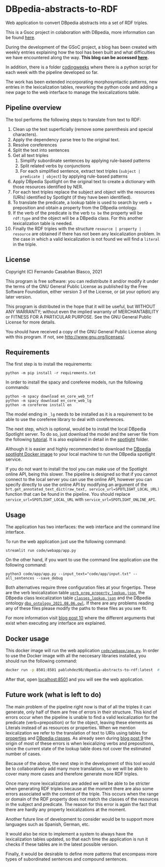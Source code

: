 # DBpedia-abstracts-to-RDF
Web application to convert DBpedia abstracts into a set of RDF triples.

This is a Gsoc project in colaboration with DBpedia, more information can be found [here][1].

During the development of the GSoC project, a blog has been created with weekly entries explaining how the tool has been built and what difficulties we have encountered along the way. **This blog can be accessed [here][2].**

In addition, there is a folder [codingweeks][3] where there is a python script for each week with the pipeline developed so far.

The work has been extended incorporating morphosyntactic patterns, new entries in the lexicalization tables, reworking the python code and adding a new page to the web interface to manage the lexicalizations table.

## Pipeline overview 
The tool performs the following steps to translate from text to RDF:
1. Clean up the text superficially (remove some parenthesis and special characters).
2. Apply the dependency parse tree to the original text. 
3. Resolve coreferences
4. Split the text into sentences
5. Get all text triples
   1. Simplify subordinate sentences by applying rule-based patterns
   2. Split related verbs by conjunctions
   3. For each simplified sentence, extract text triples (`subject | predicate | object`) by applying rule-based patterns
6. Apply DBpedia Spotlight on the original text to create a dictionary with those resources identified by NER. 
7. For each text triples replace the subject and object with the resources (URIs) identified by Spotlight (if they have been identified).
8. To translate the predicate, a lookup table is used to search by verb + preposition and obtain a property from the DBpedia ontology.
9. If the verb of the predicate is the verb `to be` the property will be `rdf:type` and the object will be a DBpedia class. For this another lexicalization table is needed.
10. Finally the RDF triples with the structure `resource | property | resource` are obtained if there has not been any lexicalization problem. In the case in which a valid lexicalization is not found we will find a `literal` in the triple.

## License
Copyright (C) Fernando Casabñan Blasco, 2021

This program is free software: you can redistribute it and/or modify it under the terms of the GNU General Public License as published by the Free Software Foundation, either version 3 of the License, or (at your option) any later version.

This program is distributed in the hope that it will be useful, but WITHOUT ANY WARRANTY; without even the implied warranty of MERCHANTABILITY or FITNESS FOR A PARTICULAR PURPOSE. See the GNU General Public License for more details.

You should have received a copy of the GNU General Public License along with this program. If not, see http://www.gnu.org/licenses/.

## Requirements
The first step is to install the requirements:
```console
python -m pip install -r requirements.txt
```

In order to install the spacy and coreferee models, run the following commands:
```console
python -m spacy download en_core_web_trf
python -m spacy download en_core_web_lg
python -m coreferee install en
```

The model ending in `_lg` needs to be installed as it is a requirement to be able to use the coreferee library to deal with coreferences.

The next step, which is optional, would be to install the local DBpedia Spotlight server. To do so, just download the model and the server file from the following [tutorial][7]. It is also explained in detail in the [spotlight][8] folder.

Although it is easier and highly recommended to download the [DBpedia spotlight Docker image][13] to your local machine to run the DBpedia spotlight service.

If you do not want to install the tool you can make use of the Spotlight online API, being this slower. The pipeline is designed so that if you cannot connect to the local server you can use the online API, however you can specify directly to use the online API by modifying an argument of the `brt.get_annotated_text_dict(raw_text, service_url=SPOTLIGHT_LOCAL_URL)` function that can be found in the pipeline.
You should replace `service_url=SPOTLIGHT_LOCAL_URL` with `service_url=SPOTLIGHT_ONLINE_API`.

## Usage
The application has two interfaces: the web interface and the command line interface.

To run the web application just use the following command:
```console
streamlit run code/webapp/app.py
```

On the other hand, if you want to use the command line application use the following command:
```console
python3 code/app/app.py --input_text="code/app/input.txt" --all_sentences --save_debug
```

Both alternatives require three configuration files at your fingertips. These are the verb lexicalization table [`verb_prep_property_lookup.json`][4], the DBpedia class lexicalization table [`classes_lookup.json`][5] and the DBpedia ontology [`dbo_ontology_2021.08.06.owl`][10]. If there are any problems reading any of these files please modify the paths to these files as you see fit.

For more information visit [blog post 10][9] where the different arguments that exist when executing any interface are explained.

## Docker usage
This docker image will run the web application [`code/webapp/app.py`][11]. In order to use the Docker image with all the neccesary libraries installed, you should run the following command:
```bash
docker run -p 8501:8501 pablohdez98/dbpedia-abstracts-to-rdf:latest  # To run the web application
```
After that, open [localhost:8501][12] and you will see the web application.

## Future work (what is left to do)
The main problem of the pipeline right now is that of all the triples it can generate, only half of them are free of errors in their structure. This kind of errors occur when the pipeline is unable to find a valid lexicalization for the predicate (verb+preposition) or for the object, leaving these elements as Literals instead of as resources or properties.
When we mention lexicalization we refer to the translation of text to URIs using tables for [properties][4] and [DBpedia classes][5].
As already seen during [blog post 9][6] the origin of most of these errors is when lexicalizing verbs and prepositions, since the current state of the lookup table does not cover the estimated number of cases.

Because of the above, the next step in the development of this tool would be to collaboratively add many more translations, so we will be able to cover many more cases and therefore generate more RDF triples.

Once many more lexicalizations are added we will be able to be stricter when generating RDF triples because at the moment there are also some errors associated with the content of the triple. This occurs when the range or domain of the RDF property does not match the classes of the resources in the subject and predicate. The reason for this error is again the fact that there are hardly any property lexicalizations at the moment.

Another future line of development to consider would be to support more languages such as Spanish, German, etc.

It would also be nice to implement a system to always have the lexicalization tables updated, so that each time the application is run it checks if these tables are in the latest possible version.

Finally, it would be desirable to define more patterns that encompass more types of subordinated sentences and compound sentences.

[1]: https://summerofcode.withgoogle.com/projects/#6560166180290560
[2]: https://fcabla.github.io/DBpedia-abstracts-to-RDF/
[3]: https://github.com/Fcabla/DBpedia-abstracts-to-RDF/tree/main/code/codingweeks
[4]: https://github.com/Fcabla/DBpedia-abstracts-to-RDF/blob/main/datasets/verb_prep_property_lookup.json
[5]: https://github.com/Fcabla/DBpedia-abstracts-to-RDF/blob/main/datasets/classes_lookup.json
[6]: https://fcabla.github.io/DBpedia-abstracts-to-RDF/coding-week9
[7]: https://github.com/dbpedia-spotlight/dbpedia-spotlight/wiki/Run-from-a-JAR
[8]: https://github.com/Fcabla/DBpedia-abstracts-to-RDF/tree/main/spotlight
[9]: https://fcabla.github.io/DBpedia-abstracts-to-RDF/coding-week10
[10]: https://github.com/Fcabla/DBpedia-abstracts-to-RDF/blob/main/datasets/dbo_ontology_2021.08.06.owl
[11]: ./code/webapp/app.py
[12]: http://localhost:8501
[13]: https://hub.docker.com/r/dbpedia/dbpedia-spotlight
